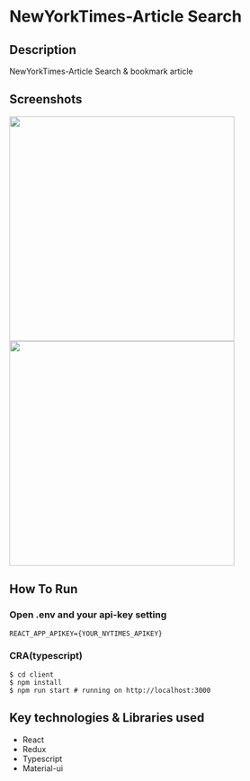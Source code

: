 # NewYorkTimes-Article Search

## Description
  NewYorkTimes-Article Search & bookmark article

## Screenshots
<div style="display: inline">
  <img style="display: inline-block" width="400" src="https://user-images.githubusercontent.com/53490344/96394781-cf76ce80-11fd-11eb-97fa-3e646527a19f.png">
  <img style="display: inline-block" width="400" src="https://user-images.githubusercontent.com/53490344/96394273-7f4b3c80-11fc-11eb-93de-4bf66cf56917.png">
</div>

## How To Run
  ### Open .env and your api-key setting
  ```
  REACT_APP_APIKEY={YOUR_NYTIMES_APIKEY}
  ```

  ### CRA(typescript)
  ```
  $ cd client
  $ npm install
  $ npm run start # running on http://localhost:3000
  ```


## Key technologies & Libraries used
- React
- Redux
- Typescript
- Material-ui
